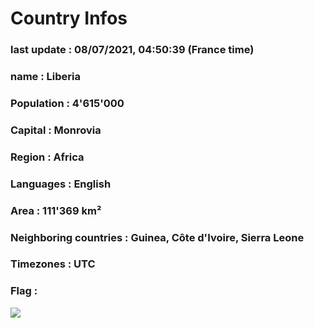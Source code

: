 # Country  Infos
### last update : 08/07/2021, 04:50:39 (France time)

### name : Liberia
### Population : 4'615'000
### Capital : Monrovia
### Region : Africa
### Languages : English
### Area : 111'369 km²
### Neighboring countries : Guinea, Côte d'Ivoire, Sierra Leone
### Timezones : UTC

### Flag :
![](https://restcountries.eu/data/lbr.svg)